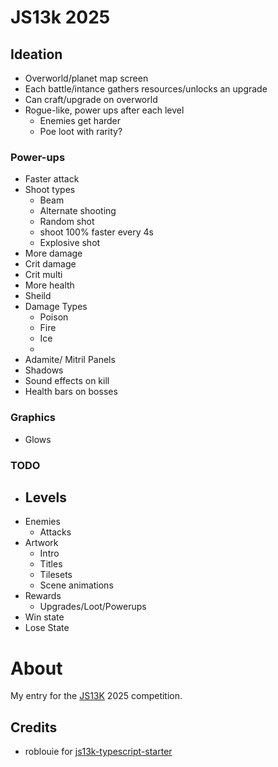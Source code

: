 # JS13k 2025

## Ideation

- Overworld/planet map screen
- Each battle/intance gathers resources/unlocks an upgrade
- Can craft/upgrade on overworld
- Rogue-like, power ups after each level
  - Enemies get harder
  - Poe loot with rarity?

### Power-ups

- Faster attack
- Shoot types
  - Beam
  - Alternate shooting
  - Random shot
  - shoot 100% faster every 4s
  - Explosive shot
- More damage
- Crit damage
- Crit multi
- More health
- Sheild
- Damage Types
  - Poison
  - Fire
  - Ice
  -
- Adamite/ Mitril Panels
- Shadows
- Sound effects on kill
- Health bars on bosses

### Graphics

- Glows

### TODO

- ## Levels
- Enemies
  - Attacks
- Artwork
  - Intro
  - Titles
  - Tilesets
  - Scene animations
- Rewards
  - Upgrades/Loot/Powerups
- Win state
- Lose State

# About

My entry for the [JS13K](https://js13kgames.com/) 2025 competition.

## Credits

- roblouie for [js13k-typescript-starter](https://github.com/roblouie/js13k-typescript-starter)
